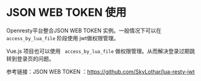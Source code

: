 # JSON WEB TOKEN 使用

Openresty平台整合JSON WEB TOKEN 实例。一般情况下可以在  `access_by_lua_file` 阶段使用 jwt做权限管理。

Vue.js 项目也可以使用 ` access_by_lua_file` 做权限管理。从而解决登录过期跳转到登录页的问题。


参考链接：JSON WEB TOKEN ：https://github.com/SkyLothar/lua-resty-jwt

